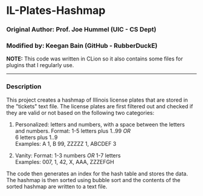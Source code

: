 # IL-Plates-Hashmap

### Original Author: Prof. Joe Hummel (UIC - CS Dept)
### Modified by: Keegan Bain (GitHub - RubberDuckE)


**NOTE:** This code was written in CLion so it also contains some files for plugins that I regularly use.

---


### Description

This project creates a hashmap of Illinois license plates that are stored in the "tickets" text file. 
The license plates are first filtered out and checked if they are valid or not based on the following 
two categories:

1. Personalized:
     letters and numbers, with a space between the letters  
     and numbers.  Format: 1-5 letters plus 1..99 *OR*  
     6 letters plus 1..9  
     Examples: A 1, B 99, ZZZZZ 1, ABCDEF 3  
     
2. Vanity:
     Format: 1-3 numbers *OR* 1-7 letters  
     Examples: 007, 1, 42, X, AAA, ZZZEFGH  


The code then generates an index for the hash table and stores the data. The hashmap is then sorted using
bubble sort and the contents of the sorted hashmap are written to a text file.
